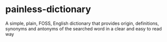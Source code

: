 # painless-dictionary
A simple, plain, FOSS, English dictionary that provides origin, definitions, synonyms and antonyms of the searched word in a clear and easy to read way

